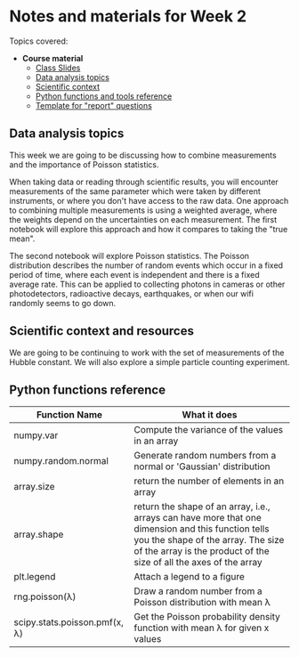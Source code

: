 # Notes and materials for Week 2

Topics covered:

* __Course material__
  * [Class Slides](https://docs.google.com/presentation/d/10oGu6gCkJHGlzFacibRNGO9N9UCMHZs2D8onFtHvj1U/edit?usp=drive_link)
  * [Data analysis topics](Week2.html#data-analysis-topics)
  * [Scientific context](Week2.html#scientific-context-and-resources)
  * [Python functions and tools reference](Week2.html#python-functions-reference)
  * [Template for "report" questions](https://docs.google.com/document/d/1A65JEdHNpXp4oe4n8LEF1JAjLoTG0RR9fhmi99cAXeU/edit?usp=drive_link)


## Data analysis topics

This week we are going to be discussing how to combine measurements and the importance of Poisson statistics.

When taking data or reading through scientific results, you will encounter measurements of the same parameter which were taken by different instruments, or where you don't have access to the raw data. One approach to combining multiple measurements is using a weighted average, where the weights depend on the uncertainties on each measurement. The first notebook will explore this approach and how it compares to taking the "true mean".

The second notebook will explore Poisson statistics. The Poisson distribution describes the number of random events which occur in a fixed period of time, where each event is independent and there is a fixed average rate. This can be applied to collecting photons in cameras or other photodetectors, radioactive decays, earthquakes, or when our wifi randomly seems to go down.

## Scientific context and resources

We are going to be continuing to work with the set of measurements of the Hubble constant. We will also explore a simple particle counting experiment.

## Python functions reference

| Function Name                           | What it does |
| - | - |
| numpy.var                               | Compute the variance of the values in an array |
| numpy.random.normal                     | Generate random numbers from a normal or 'Gaussian' distribution |
| array.size                              | return the number of elements in an array |
| array.shape                             | return the shape of an array, i.e., arrays can have more that one dimension and this function tells you  the shape of the array.  The size of the array is the product of the size of all the axes of the array |
| plt.legend                              | Attach a legend to a figure |
| rng.poisson(λ)                          | Draw a random number from a Poisson distribution with mean λ|
| scipy.stats.poisson.pmf(x, λ)           | Get the Poisson probability density function with mean λ for given x values  |

<!-- Test addition -->

<!--  LocalWords:  numpy.var plt.imshow plt.colorbar plt.legend
 -->
